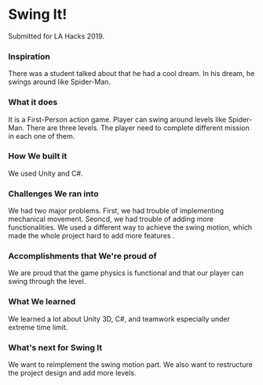 # Swing It!
Submitted for LA Hacks 2019.

### Inspiration
There was a student talked about that he had a cool dream. In his dream, he swings around like Spider-Man.

### What it does
It is a First-Person action game. Player can swing around levels like Spider-Man. There are three levels. The player need to complete different mission in each one of them.

### How We built it
We used Unity and C#.

### Challenges We ran into
We had two major problems. First, we had trouble of implementing mechanical movement. Seoncd, we had trouble of adding more functionalities. We used a different way to achieve the swing motion, which made the whole project hard to add more features .  

### Accomplishments that We're proud of
We are proud that the game physics is functional and that our player can swing through the level.

### What We learned
We learned a lot about Unity 3D, C#, and teamwork especially under extreme time limit.

### What's next for Swing It
We want to reimplement the swing motion part. We also want to restructure the project design and add more levels. 

